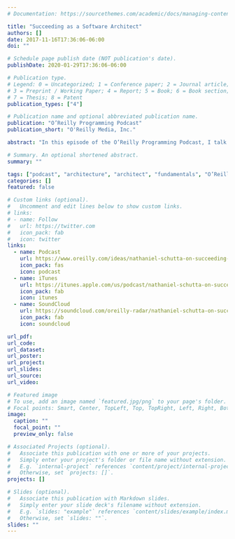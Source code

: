 ```yaml
---
# Documentation: https://sourcethemes.com/academic/docs/managing-content/

title: "Succeeding as a Software Architect"
authors: []
date: 2017-11-16T17:36:06-06:00
doi: ""

# Schedule page publish date (NOT publication's date).
publishDate: 2020-01-29T17:36:06-06:00

# Publication type.
# Legend: 0 = Uncategorized; 1 = Conference paper; 2 = Journal article;
# 3 = Preprint / Working Paper; 4 = Report; 5 = Book; 6 = Book section;
# 7 = Thesis; 8 = Patent
publication_types: ["4"]

# Publication name and optional abbreviated publication name.
publication: "O’Reilly Programming Podcast"
publication_short: "O'Reilly Media, Inc."

abstract: "In this episode of the O’Reilly Programming Podcast, I talk with Nathaniel Schutta, a solutions architect at Pivotal, and presenter of the video I’m a Software Architect, Now What?. He will be giving a presentation titled Thinking Architecturally at the 2018 O’Reilly Software Architecture Conference, February 25-28, 2018, in New York City."

# Summary. An optional shortened abstract.
summary: ""

tags: ["podcast", "architecture", "architect", "fundamentals", "O’Reilly"]
categories: []
featured: false

# Custom links (optional).
#   Uncomment and edit lines below to show custom links.
# links:
# - name: Follow
#   url: https://twitter.com
#   icon_pack: fab
#   icon: twitter
links:
  - name: Podcast
    url: https://www.oreilly.com/ideas/nathaniel-schutta-on-succeeding-as-a-software-architect
    icon_pack: fas
    icon: podcast
  - name: iTunes
    url: https://itunes.apple.com/us/podcast/nathaniel-schutta-on-succeeding-as-a-software-architect/id1233195366?i=1000394887297&mt=2
    icon_pack: fab
    icon: itunes
  - name: SoundCloud
    url: https://soundcloud.com/oreilly-radar/nathaniel-schutta-on-succeeding-as-a-software-architect
    icon_pack: fab
    icon: soundcloud

url_pdf:
url_code:
url_dataset:
url_poster:
url_project:
url_slides:
url_source:
url_video:

# Featured image
# To use, add an image named `featured.jpg/png` to your page's folder.
# Focal points: Smart, Center, TopLeft, Top, TopRight, Left, Right, BottomLeft, Bottom, BottomRight.
image:
  caption: ""
  focal_point: ""
  preview_only: false

# Associated Projects (optional).
#   Associate this publication with one or more of your projects.
#   Simply enter your project's folder or file name without extension.
#   E.g. `internal-project` references `content/project/internal-project/index.md`.
#   Otherwise, set `projects: []`.
projects: []

# Slides (optional).
#   Associate this publication with Markdown slides.
#   Simply enter your slide deck's filename without extension.
#   E.g. `slides: "example"` references `content/slides/example/index.md`.
#   Otherwise, set `slides: ""`.
slides: ""
---
```


